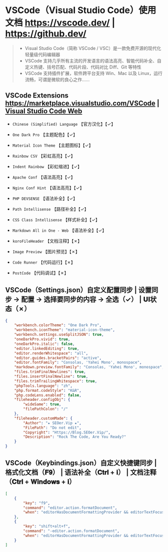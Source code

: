 <!--
 * @Author       : ★ SEOer.Vip ★
 * @FilePath     : /VipSEOer/VSCode.md
 * @Copyright    : Https://Blog.SEOer.Vip/
 * @Description  : VSCode（Visual Studio Code）使用文档（VSCode@CodeSpace）
-->

VSCode（Visual Studio Code）使用文档 <https://vscode.dev/> | <https://github.dev/>
==================================================================================================================

> - Visual Studio Code（简称 VSCode / VSC）是一款免费开源的现代化轻量级代码编辑器
> - VSCode 支持几乎所有主流的开发语言的语法高亮、智能代码补全、自定义热键、括号匹配、代码片段、代码对比 Diff、Git 等特性
> - VSCode 支持插件扩展，软件跨平台支持 Win、Mac 以及 Linux，运行流畅，可谓是微软的良心之作……

VSCode Extensions <https://marketplace.visualstudio.com/VSCode> | [Visual Studio Code Web](✓)
------------------------------------------------------------------------------------------------------------------

- `Chinese (Simplified) Language`           【官方汉化】【✓】
- `One Dark Pro`                            【主题配色】【✓】
- `Material Icon Theme`                     【主题图标】【✓】
- `Rainbow CSV`                             【彩虹高亮】【✓】
- `Indent Rainbow`                          【彩虹缩进】【✓】
- `Apache Conf`                             【语法高亮】【✓】
- `Nginx Conf Hint`                         【语法高亮】【✓】
- `PHP DEVSENSE`                            【语法补全】【✓】
- `Path Intellisense`                       【路径补全】【✓】
- `CSS Class Intellisense`                  【样式补全】【✓】
- `Markdown All in One - Web`               【语法补全】【✓】

- `koroFileHeader`                          【文档注释】【✗】
- `Image Preview`                           【图片预览】【✗】
- `Code Runner`                             【代码运行】【✗】
- `PostCode`                                【代码调试】【✗】

VSCode（Settings.json）自定义配置同步 | 设置同步 -> 配置 -> 选择要同步的内容 -> 全选（✓） | 𝐔𝐈状态（✗）
------------------------------------------------------------------------------------------------------------------

```json
{
    "workbench.colorTheme": "One Dark Pro",
    "workbench.iconTheme": "material-icon-theme",
    "workbench.settings.useSplitJSON": true,
    "oneDarkPro.vivid": true,
    "oneDarkPro.italic": false,
    "editor.linkedEditing": true,
    "editor.renderWhitespace": "all",
    "editor.guides.bracketPairs": "active",
    "editor.fontFamily": "Consolas, 'Yahei Mono', monospace",
    "markdown.preview.fontFamily": "Consolas, 'Yahei Mono', monospace",
    "files.trimFinalNewlines": true,
    "files.insertFinalNewline": true,
    "files.trimTrailingWhitespace": true,
    "phpTools.language": "zh",
    "php.format.codeStyle": "K&R",
    "php.codeLens.enabled": false,
    "fileheader.configObj": {
        "wideSame": true,
        "filePathColon": "/"
    },
    "fileheader.customMade": {
        "Author": "★ SEOer.Vip ★",
        "FilePath": "Do not edit",
        "Copyright": "Https://Blog.SEOer.Vip/",
        "Description": "Rock The Code, Are You Ready?"
    }
}
```

VSCode（Keybindings.json）自定义快捷键同步 | 格式化文档（𝐅𝟗） | 语法补全（𝐂𝐭𝐫𝐥 + 𝐢） | 文档注释（𝐂𝐭𝐫𝐥 + 𝐖𝐢𝐧𝐝𝐨𝐰𝐬 + 𝐢）
------------------------------------------------------------------------------------------------------------------

```json
[
    {
        "key": "f9",
        "command": "editor.action.formatDocument",
        "when": "editorHasDocumentFormattingProvider && editorTextFocus && !editorReadonly && !inCompositeEditor"
    },
    {
        "key": "shift+alt+f",
        "command": "-editor.action.formatDocument",
        "when": "editorHasDocumentFormattingProvider && editorTextFocus && !editorReadonly && !inCompositeEditor"
    }
]
```
